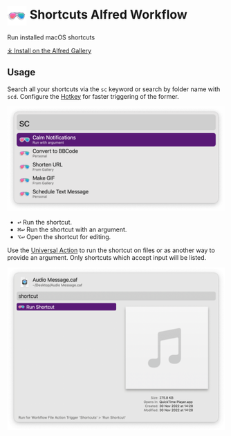 # <img src='Workflow/icon.png' width='45' align='center' alt='icon'> Shortcuts Alfred Workflow

Run installed macOS shortcuts

[⤓ Install on the Alfred Gallery](https://alfred.app/workflows/alfredapp/shortcuts)

## Usage

Search all your shortcuts via the `sc` keyword or search by folder name with `scd`. Configure the [Hotkey](https://www.alfredapp.com/help/workflows/triggers/hotkey/) for faster triggering of the former.

![Alfred search for sc](Workflow/images/about/sc.png)

* <kbd>↩&#xFE0E;</kbd> Run the shortcut.
* <kbd>⌘</kbd><kbd>↩&#xFE0E;</kbd> Run the shortcut with an argument.
* <kbd>⌥</kbd><kbd>↩&#xFE0E;</kbd> Open the shortcut for editing.

Use the [Universal Action](https://www.alfredapp.com/help/features/universal-actions/) to run the shortcut on files or as another way to provide an argument. Only shortcuts which accept input will be listed.

![Universal Action to run shortcut](Workflow/images/about/ua.png)
